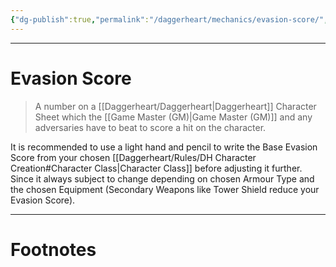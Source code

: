 ```yaml
---
{"dg-publish":true,"permalink":"/daggerheart/mechanics/evasion-score/","tags":["TTRPG"]}
---
```



---
# Evasion Score
> A number on a [[Daggerheart/Daggerheart\|Daggerheart]] Character Sheet which the [[Game Master (GM)\|Game Master (GM)]] and any adversaries have to beat to score a hit on the character.

It is recommended to use a light hand and pencil to write the Base Evasion Score from your chosen [[Daggerheart/Rules/DH Character Creation#Character Class\|Character Class]] before adjusting it further. Since it always subject to change depending on chosen Armour Type and the chosen Equipment (Secondary Weapons like Tower Shield reduce your Evasion Score).


---
# Footnotes